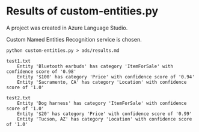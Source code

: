 # Results of custom-entities.py

A project was created in Azure Language Studio.

Custom Named Entities Recognition service is chosen.

```
python custom-entities.py > ads/results.md

test1.txt
	Entity 'Bluetooth earbuds' has category 'ItemForSale' with confidence score of '0.98'
	Entity '$100' has category 'Price' with confidence score of '0.94'
	Entity 'Sacramento, CA' has category 'Location' with confidence score of '1.0'

test2.txt
	Entity 'Dog harness' has category 'ItemForSale' with confidence score of '1.0'
	Entity '$20' has category 'Price' with confidence score of '0.99'
	Entity 'Tucson, AZ' has category 'Location' with confidence score of '1.0'
```